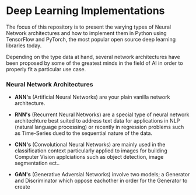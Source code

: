# Deep Learning Implementations

The focus of this repository is to present the varying types of Neural Network architectures and how to implement them in Python using TensorFlow and PyTorch, the most popular open source deep learning libraries today. 

Depending on the type data at hand, several network architectures have been proposed by some of the greatest minds in the field of AI in order to properly fit a particular use case.

### Neural Network Architectures 
* **ANN's** (Artificial Neural Networks) are your plain vanilla network architecture.

* **RNN's** (Recurrent Neural Networks) are a special type of neural network architechture best suited to address text data for applications in NLP (natural language processing)   or recently in regression problems such as Time-Series dued to the sequential nature of the data.

* **CNN's** (Convolutional Neural Networks) are mainly used in the classification context particularly applied to images for building Computer Vision applciations such as object detection, image segmentation ect.. 

* **GAN's** (Generative Adversial Networks) involve two models; a Generator and Discriminator which oppose eachother in order for the Generator to create
